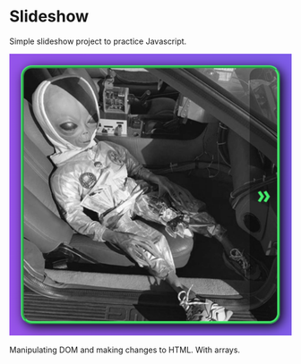 <h1> Slideshow </h1>
<p> Simple slideshow project to practice Javascript. </p>
<img alt="slideshow" src="/img/preview.png">
<p> Manipulating DOM and making changes to HTML. With arrays. </p>